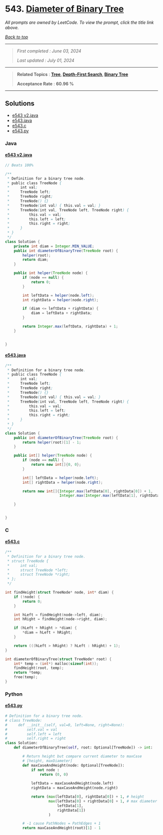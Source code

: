 # 543. [Diameter of Binary Tree](<https://leetcode.com/problems/diameter-of-binary-tree>)

*All prompts are owned by LeetCode. To view the prompt, click the title link above.*

*[Back to top](<../README.md>)*

------

> *First completed : June 03, 2024*
>
> *Last updated : July 01, 2024*

------

> **Related Topics** : **[Tree](<by_topic/Tree.md>), [Depth-First Search](<by_topic/Depth-First Search.md>), [Binary Tree](<by_topic/Binary Tree.md>)**
>
> **Acceptance Rate** : **60.96 %**

------

## Solutions

- [e543 v2.java](<../my-submissions/e543 v2.java>)
- [e543.java](<../my-submissions/e543.java>)
- [e543.c](<../my-submissions/e543.c>)
- [e543.py](<../my-submissions/e543.py>)
### Java
#### [e543 v2.java](<../my-submissions/e543 v2.java>)
```Java
// Beats 100% 

/**
 * Definition for a binary tree node.
 * public class TreeNode {
 *     int val;
 *     TreeNode left;
 *     TreeNode right;
 *     TreeNode() {}
 *     TreeNode(int val) { this.val = val; }
 *     TreeNode(int val, TreeNode left, TreeNode right) {
 *         this.val = val;
 *         this.left = left;
 *         this.right = right;
 *     }
 * }
 */
class Solution {
    private int diam = Integer.MIN_VALUE;
    public int diameterOfBinaryTree(TreeNode root) {
        helper(root);
        return diam;
    }

    public int helper(TreeNode node) {
        if (node == null) {
            return 0;
        }

        int leftData = helper(node.left);
        int rightData = helper(node.right);

        if (diam <= leftData + rightData) {
            diam = leftData + rightData;
        }

        return Integer.max(leftData, rightData) + 1;
    }

    
}
```

#### [e543.java](<../my-submissions/e543.java>)
```Java
/**
 * Definition for a binary tree node.
 * public class TreeNode {
 *     int val;
 *     TreeNode left;
 *     TreeNode right;
 *     TreeNode() {}
 *     TreeNode(int val) { this.val = val; }
 *     TreeNode(int val, TreeNode left, TreeNode right) {
 *         this.val = val;
 *         this.left = left;
 *         this.right = right;
 *     }
 * }
 */
class Solution {
    public int diameterOfBinaryTree(TreeNode root) {
        return helper(root)[1] - 1;
    }

    public int[] helper(TreeNode node) {
        if (node == null) {
            return new int[]{0, 0};
        }

        int[] leftData = helper(node.left);
        int[] rightData = helper(node.right);

        return new int[]{Integer.max(leftData[0], rightData[0]) + 1,
                         Integer.max(Integer.max(leftData[1], rightData[1]), leftData[0] + rightData[0] + 1)};

    }

    
}
```

### C
#### [e543.c](<../my-submissions/e543.c>)
```C
/**
 * Definition for a binary tree node.
 * struct TreeNode {
 *     int val;
 *     struct TreeNode *left;
 *     struct TreeNode *right;
 * };
 */

int findHeight(struct TreeNode* node, int* diam) {
    if (!node) {
        return 0;
    }

    int hLeft = findHeight(node->left, diam);
    int hRight = findHeight(node->right, diam);

    if (hLeft + hRight > *diam) {
        *diam = hLeft + hRight;
    }

    return (((hLeft > hRight) ? hLeft : hRight) + 1);
} 

int diameterOfBinaryTree(struct TreeNode* root) {
    int* temp = (int*) malloc(sizeof(int));
    findHeight(root, temp);
    return *temp;
    free(temp);
}
```

### Python
#### [e543.py](<../my-submissions/e543.py>)
```Python
# Definition for a binary tree node.
# class TreeNode:
#     def __init__(self, val=0, left=None, right=None):
#         self.val = val
#         self.left = left
#         self.right = right
class Solution:
    def diameterOfBinaryTree(self, root: Optional[TreeNode]) -> int:

        # Return height but compare current diameter to maxCase
        # [height, maxDiameter]
        def maxCaseAndHeight(node: Optional[TreeNode]):
            if not node :
                return (0, 0)
            
            leftData = maxCaseAndHeight(node.left)
            rightData = maxCaseAndHeight(node.right)

            return (max(leftData[0], rightData[0]) + 1, # height
                    max(leftData[0] + rightData[0] + 1, # max diameter
                        leftData[1], 
                        rightData[1])
                    )

        # -1 cause PathNodes = PathEdges + 1
        return maxCaseAndHeight(root)[1] - 1


```

